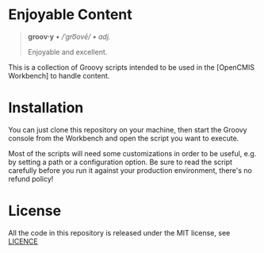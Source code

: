 Enjoyable Content
=================

> **groov·y** • _/ˈgro͞ovē/_ •
> _adj._
>
> Enjoyable and excellent.


This is a collection of Groovy scripts intended to be used in the [OpenCMIS Workbench] to handle content.

Installation
============

You can just clone this repository on your machine, then start the Groovy console from the Workbench and open the script you want to execute.

Most of the scripts will need some customizations in order to be useful, e.g. by setting a path or a configuration option. Be sure to read the script carefully before you run it against your production environment, there's no refund policy!

License
=======

All the code in this repository is released under the MIT license, see [LICENCE](https://github.com/skuro/enjoyable-content/blob/master/LICENSE.txt)
